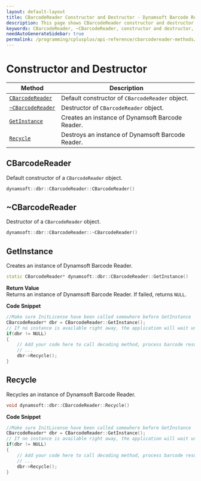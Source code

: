 ```yaml
---
layout: default-layout
title: CBarcodeReader Constructor and Destructor - Dynamsoft Barcode Reader SDK C++ Edition API Reference
description: This page shows CBarcodeReader constructor and destructor of Dynamsoft Barcode Reader SDK C++ Edition.
keywords: CBarcodeReader, ~CBarcodeReader, constructor and destructor, api reference, c++
needAutoGenerateSidebar: true
permalink: /programming/cplusplus/api-reference/cbarcodereader-methods/constructor-and-destructor.html
---
```


# Constructor and Destructor

  | Method               | Description |
  |----------------------|-------------|
  | [`CBarcodeReader`](#cbarcodereader) | Default constructor of `CBarcodeReader` object.|
  | [`~CBarcodeReader`](#~cbarcodereader) | Destructor of `CBarcodeReader` object.|
  | [`GetInstance`](#getinstance) | Creates an instance of Dynamsoft Barcode Reader. |
  | [`Recycle`](#recycle) | Destroys an instance of Dynamsoft Barcode Reader. |

## CBarcodeReader

Default constructor of a `CBarcodeReader` object.

```cpp
dynamsoft::dbr::CBarcodeReader::CBarcodeReader()
```



## ~CBarcodeReader

Destructor of a `CBarcodeReader` object.

```cpp
dynamsoft::dbr::CBarcodeReader::~CBarcodeReader()
```

## GetInstance

Creates an instance of Dynamsoft Barcode Reader.

```cpp
static CBarcodeReader* dynamsoft::dbr::CBarcodeReader::GetInstance()
```

**Return Value**  
Returns an instance of Dynamsoft Barcode Reader. If failed, returns `NULL`.

**Code Snippet**  

```cpp
//Make sure InitLicense have been called somewhere before GetInstance
CBarcodeReader* dbr = CBarcodeReader::GetInstance();
// If no instance is available right away, the application will wait until one becomes available
if(dbr != NULL)
{
    // Add your code here to call decoding method, process barcode results and so on
    // ...
    dbr->Recycle();
}
```

## Recycle

Recycles an instance of Dynamsoft Barcode Reader.

```cpp
void dynamsoft::dbr::CBarcodeReader::Recycle()
```

**Code Snippet**  

```cpp
//Make sure InitLicense have been called somewhere before GetInstance
CBarcodeReader* dbr = CBarcodeReader::GetInstance();
// If no instance is available right away, the application will wait until one becomes available
if(dbr != NULL)
{
    // Add your code here to call decoding method, process barcode results and so on
    // ...
    dbr->Recycle();
}
```
